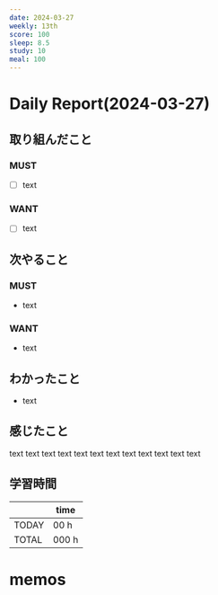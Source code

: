 ```yaml
---
date: 2024-03-27
weekly: 13th
score: 100
sleep: 8.5
study: 10
meal: 100
---
```

# Daily Report(2024-03-27)
## 取り組んだこと
### MUST
- [ ] text
### WANT
- [ ] text
## 次やること
### MUST
- text
### WANT
- text
## わかったこと
- text
## 感じたこと
text text text text text text text text text text text text
## 学習時間
|       | time  | 
| ----- | ----- |
| TODAY | 00 h   |
| TOTAL | 000 h |
# memos
